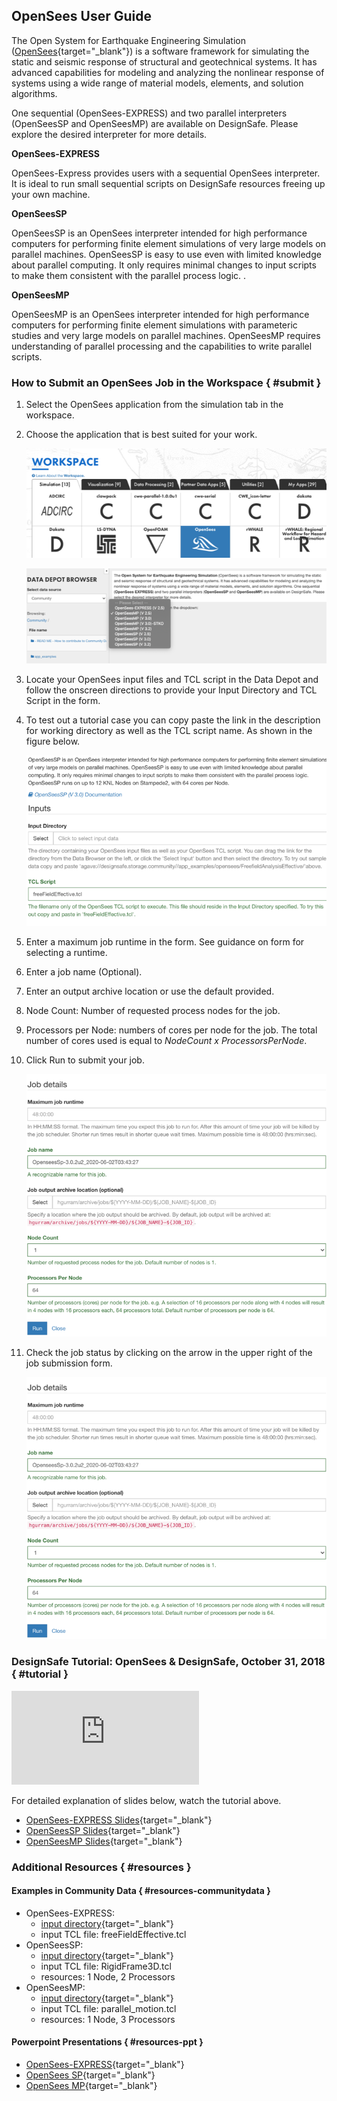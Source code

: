 ## OpenSees User Guide

The Open System for Earthquake Engineering Simulation ([OpenSees](http://opensees.berkeley.edu/){target="_blank"}) is a software framework for simulating the static and seismic response of structural and geotechnical systems. It has advanced capabilities for modeling and analyzing the nonlinear response of systems using a wide range of material models, elements, and solution algorithms.

One sequential (OpenSees-EXPRESS) and two parallel interpreters (OpenSeesSP and OpenSeesMP) are available on DesignSafe. Please explore the desired interpreter for more details.

<b>OpenSees-EXPRESS</b>

OpenSees-Express provides users with a sequential OpenSees interpreter. It is ideal to run small sequential scripts on DesignSafe resources freeing up your own machine.

<b>OpenSeesSP</b>

OpenSeesSP is an OpenSees interpreter intended for high performance computers for performing finite element simulations of very large models on parallel machines. OpenSeesSP is easy to use even with limited knowledge about parallel computing. It only requires minimal changes to input scripts to make them consistent with the parallel process logic. <!-- up to 12 KNL Nodes on OpenSeesSP runs on  Frontera, with 64 cores per Node-->.

<b>OpenSeesMP</b>

OpenSeesMP is an OpenSees interpreter intended for high performance computers for performing finite element simulations with parameteric studies and very large models on parallel machines. OpenSeesMP requires understanding of parallel processing and the capabilities to write parallel scripts. <!-- OpenSeesMP runs on up to 12 KNL Nodes on Stampede2, with 64 cores per Node. -->

### How to Submit an OpenSees Job in the Workspace { #submit } 

1. Select the OpenSees application from the simulation tab in the workspace.

2. Choose the application that is best suited for your work.

	![](./imgs/opensees-1.png)

	![](./imgs/opensees-2.png)

3. Locate your OpenSees input files and TCL script in the Data Depot and follow the onscreen directions to provide your Input Directory and TCL Script in the form.

4. To test out a tutorial case you can copy paste the link in the description for working directory as well as the TCL script name. As shown in the figure below.


	![](./imgs/opensees-3.png)


5. Enter a maximum job runtime in the form. See guidance on form for selecting a runtime.

6. Enter a job name (Optional).

7. Enter an output archive location or use the default provided. 

8. Node Count: Number of requested process nodes for the job.

9. Processors per Node: numbers of cores per node for the job. The total number of cores used is equal to <i style="">NodeCount x ProcessorsPerNode</i>.

10. Click Run to submit your job.

	![](./imgs/opensees-4.png)

11. Check the job status by clicking on the arrow in the upper right of the job submission form.


	![](./imgs/opensees-5.png)



### DesignSafe Tutorial: OpenSees &amp; DesignSafe, October 31, 2018 { #tutorial } 

<div class="embed-responsive embed-responsive-16by9">
  <iframe class="embed-responsive-item"
          src="https://www.youtube.com/embed/upMaiz79h7E"
          frameborder="0"
          allowfullscreen></iframe>
</div>


For detailed explanation of slides below, watch the tutorial above.

* [OpenSees-EXPRESS Slides](/media/filer_public/34/e9/34e9dd3c-e954-4a78-9376-e65d1b793277/openseesexpress.pdf){target="_blank"}
* [OpenSeesSP Slides](/media/filer_public/1d/58/1d58638b-6cd4-48a1-b1b8-ce7313986e4e/openseessp.pdf){target="_blank"}
* [OpenSeesMP Slides](/media/filer_public/c4/d6/c4d6aaef-5035-4506-9c4b-256fdaa47d0f/openseesmp.pdf){target="_blank"}


### Additional Resources { #resources }

#### Examples in Community Data { #resources-communitydata }

* OpenSees-EXPRESS:
	* [input directory](https://www.designsafe-ci.org/data/browser/public/designsafe.storage.community//app_examples/opensees/OpenSeesEXPRESS){target="_blank"}
	* input TCL file: freeFieldEffective.tcl
* OpenSeesSP:
	* [input directory](https://www.designsafe-ci.org/data/browser/public/designsafe.storage.community//app_examples/opensees/OpenSeesSP){target="_blank"}
	* input TCL file: RigidFrame3D.tcl
	* resources: 1 Node, 2 Processors  
* OpenSeesMP:
	* [input directory](https://www.designsafe-ci.org/data/browser/public/designsafe.storage.community//app_examples/opensees/OpenSeesMP){target="_blank"}
	* input TCL file: parallel_motion.tcl
	* resources: 1 Node, 3 Processors 


#### Powerpoint Presentations { #resources-ppt } 

* [OpenSees-EXPRESS](/media/filer_public/34/e9/34e9dd3c-e954-4a78-9376-e65d1b793277/openseesexpress.pdf){target="_blank"}
* [OpenSees SP](/media/filer_public/1d/58/1d58638b-6cd4-48a1-b1b8-ce7313986e4e/openseessp.pdf){target="_blank"}
* [OpenSees MP](/media/filer_public/c4/d6/c4d6aaef-5035-4506-9c4b-256fdaa47d0f/openseesmp.pdf){target="_blank"}



